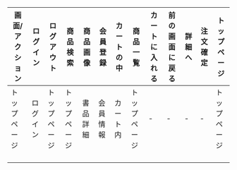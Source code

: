 |画面/アクション|ログイン|ログアウト|商品検索|商品画像|会員登録|カートの中|商品一覧|カートに入れる|前の画面に戻る|詳細へ|注文確定|トップページ|
|-----------|------|-------|------|-------|-------|-------|-------|----------|-----------|-----|-------|--------|
|トップページ|ログイン|トップページ|トップページ|書品詳細|会員情報|カート内|トップページ|-|-|-|-|トップページ|
|||||||||||||
|||||||||||||
|||||||||||||
|||||||||||||
